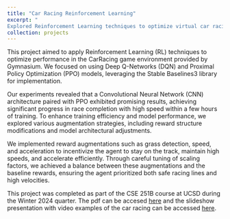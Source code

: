 ```yaml
---
title: "Car Racing Reinforcement Learning"
excerpt: "
Explored Reinforcement Learning techniques to optimize virtual car racing performance in the Gymnasium CarRacing environment. Employed Deep Q-Networks (DQN) and Proximal Policy Optimization (PPO) models, enhanced with reward augmentations, demonstrating the impact of architectural choices and training methodologies on achieving high-speed, stable racing behavior.<br/><img src='/images/RL_gif.gif' style='width: 50%; max-width: 600px; height: auto;'>"
collection: projects
---
```

This project aimed to apply Reinforcement Learning (RL) techniques to optimize performance in the CarRacing game environment provided by Gymnasium. We focused on using Deep Q-Networks (DQN) and Proximal Policy Optimization (PPO) models, leveraging the Stable Baselines3 library for implementation.

Our experiments revealed that a Convolutional Neural Network (CNN) architecture paired with PPO exhibited promising results, achieving significant progress in race completion with high speed within a few hours of training. To enhance training efficiency and model performance, we explored various augmentation strategies, including reward structure modifications and model architectural adjustments.

We implemented reward augmentations such as grass detection, speed, and acceleration to incentivize the agent to stay on the track, maintain high speeds, and accelerate efficiently. Through careful tuning of scaling factors, we achieved a balance between these augmentations and the baseline rewards, ensuring the agent prioritized both safe racing lines and high velocities.

This project was completed as part of the CSE 251B course at UCSD during the Winter 2024 quarter. The pdf can be accesed [here](https://dimapdemler.github.io/files/CSE_251B_Final_Project_Project.pdf) and the slideshow presentation with video examples of the car racing can be accessed [here](https://docs.google.com/presentation/d/1YEaGoZ3cp6BxNUZlnJlXEICEvybqQQN9glTS4dv-b2U/edit?usp=sharing).
